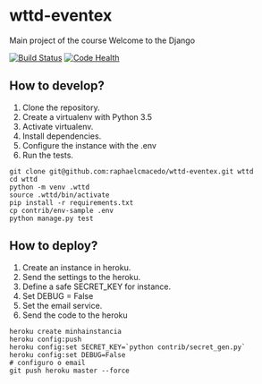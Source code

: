 # wttd-eventex
Main project of the course Welcome to the Django

[![Build Status](https://travis-ci.org/raphaelcmacedo/wttd-eventex.svg?branch=master)](https://travis-ci.org/raphaelcmacedo/wttd-eventex)
[![Code Health](https://landscape.io/github/raphaelcmacedo/wttd-eventex/master/landscape.svg?style=flat)](https://landscape.io/github/raphaelcmacedo/wttd-eventex/master)

## How to develop?

1. Clone the repository.
2. Create a virtualenv with Python 3.5
3. Activate virtualenv.
4. Install dependencies.
5. Configure the instance with the .env
6. Run the tests.

```console
git clone git@github.com:raphaelcmacedo/wttd-eventex.git wttd
cd wttd
python -m venv .wttd
source .wttd/bin/activate
pip install -r requirements.txt
cp contrib/env-sample .env
python manage.py test
```

## How to deploy?

1. Create an instance in heroku.
2. Send the settings to the heroku.
3. Define a safe SECRET_KEY for instance.
4. Set DEBUG = False
5. Set the email service.
6. Send the code to the heroku

```console
heroku create minhainstancia
heroku config:push
heroku config:set SECRET_KEY=`python contrib/secret_gen.py`
heroku config:set DEBUG=False
# configuro o email
git push heroku master --force
```

